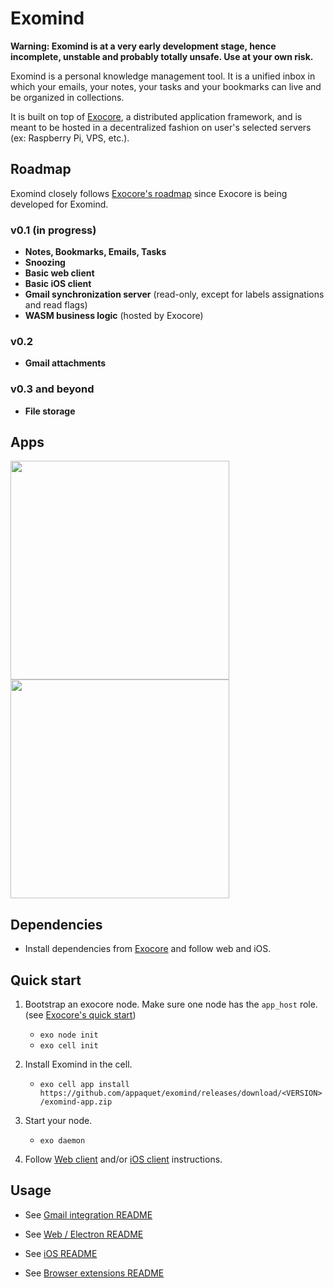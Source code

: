 # Exomind

**Warning: Exomind is at a very early development stage, hence incomplete, unstable and probably totally unsafe. Use at your own risk.**

Exomind is a personal knowledge management tool. It is a unified inbox in which your emails, your notes, your tasks and your bookmarks can live
and be organized in collections. 

It is built on top of [Exocore](https://github.com/appaquet/exocore), a distributed application framework, and is meant to be hosted in a 
decentralized fashion on user's selected servers (ex: Raspberry Pi, VPS, etc.).
## Roadmap
Exomind closely follows [Exocore's roadmap](https://github.com/appaquet/exocore#roadmap) since Exocore is being developed for Exomind. 

### v0.1 (in progress)
* **Notes, Bookmarks, Emails, Tasks**
* **Snoozing**
* **Basic web client**
* **Basic iOS client**
* **Gmail synchronization server** (read-only, except for labels assignations and read flags)
* **WASM business logic** (hosted by Exocore)

### v0.2
* **Gmail attachments**

### v0.3 and beyond
* **File storage**

## Apps
<img src="https://user-images.githubusercontent.com/129552/107126442-fb39c500-687d-11eb-8e61-39d66a3edf3d.gif" height="350" />   <img src="https://user-images.githubusercontent.com/129552/107126280-e6a8fd00-687c-11eb-9a00-5e2405bfcc59.gif" height="350" />

## Dependencies
* Install dependencies from [Exocore](https://github.com/appaquet/exocore) and follow web and iOS.


## Quick start

1. Bootstrap an exocore node. Make sure one node has the `app_host` role. (see [Exocore's quick start](https://github.com/appaquet/exocore#quick-start)) 
    * `exo node init`
    * `exo cell init`

2. Install Exomind in the cell.
    * `exo cell app install https://github.com/appaquet/exomind/releases/download/<VERSION>/exomind-app.zip`

3. Start your node.
    * `exo daemon`

4. Follow [Web client](./web/README.md) and/or [iOS client](./ios/README.md) instructions.

## Usage

* See [Gmail integration README](./integrations/gmail/README.md)

* See [Web / Electron README](./web/README.md)

* See [iOS README](./ios/README.md)

* See [Browser extensions README](./browsers/README.md)
